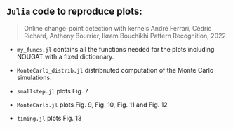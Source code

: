 ## `Julia` code to reproduce plots:

> Online change-point detection with kernels
> André Ferrari, Cédric Richard, Anthony Bourrier, Ikram Bouchikhi 
> Pattern Recognition, 2022

- `my_funcs.jl` contains all the functions needed for the plots including NOUGAT with a fixed dictionnary.
- `MonteCarlo_distrib.jl` distribnuted computation of the Monte Carlo simulations.

- `smallstep.jl` plots Fig. 7
- `MonteCarlo.jl` plots Fig. 9, Fig. 10, Fig. 11 and Fig. 12
- `timing.jl` plots Fig. 13


